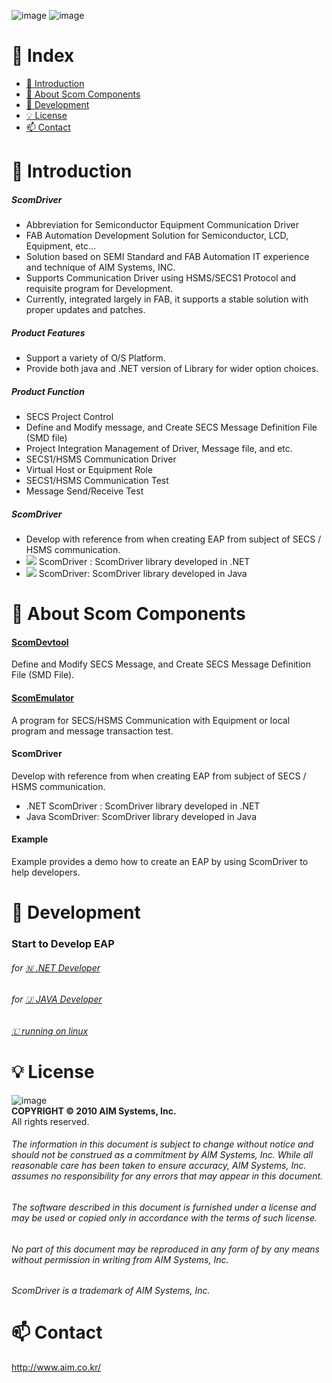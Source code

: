 ![image](https://user-images.githubusercontent.com/102704655/161009188-40bca8ea-5039-4174-9bff-25e8a5c5c993.png)
![image](https://user-images.githubusercontent.com/102704655/161009152-fc89a509-deac-4bdf-b9f1-f252c892f646.png)


# 📌 Index
* [📖 Introduction](#-Introduction)
* [🔎 About Scom Components](#-about-scom-components)
* [📑 Development](#-Development)
* [💡 License](#-License)
* [📫 Contact](#-Contact)


# 📖 Introduction
##### ScomDriver 
* Abbreviation for Semiconductor Equipment Communication Driver
* FAB Automation Development Solution for Semiconductor, LCD, Equipment, etc…
* Solution based on SEMI Standard and FAB Automation IT experience and technique of AIM Systems, INC.
* Supports Communication Driver using HSMS/SECS1 Protocol and requisite program for Development.
* Currently, integrated largely in FAB, it supports a stable solution with proper updates and patches.

##### Product Features 
* Support a variety of O/S Platform.
* Provide both java and .NET version of Library for wider option choices.

##### Product Function
* SECS Project Control
* Define and Modify message, and Create SECS Message Definition File (SMD file)
* Project Integration Management of Driver, Message file, and etc.
* SECS1/HSMS Communication Driver
* Virtual Host or Equipment Role 
* SECS1/HSMS Communication Test 
* Message Send/Receive Test 

##### ScomDriver
* Develop with reference from when creating EAP from subject of SECS / HSMS communication.
* <img src="https://img.shields.io/badge/-C%23-000000?logo=Csharp&style=flat"> ScomDriver : ScomDriver library developed in .NET
* <img src="https://img.shields.io/badge/java-007396?style=for-the-badge&logo=java&logoColor=white"> ScomDriver: ScomDriver library developed in Java

# 🔎 About Scom Components
#### [ScomDevtool](./documents/devtool.md)  
Define and Modify SECS Message, and Create SECS Message Definition File (SMD File).

#### [ScomEmulator](./documents/emulator.md)  
A program for SECS/HSMS Communication with Equipment or local program and message transaction test.

#### ScomDriver  
Develop with reference from when creating EAP from subject of SECS / HSMS communication.
* .NET ScomDriver : ScomDriver library developed in .NET
* Java ScomDriver: ScomDriver library developed in Java

#### Example  
Example provides a demo how to create an EAP by using ScomDriver to help developers.


# 📑 Development
### Start to Develop EAP  
###### for [🇳  .NET Developer](./documents/dotnetdev.md)
###### for [🇯  JAVA Developer](./documents/javadev.md)

###### [🇱 running on linux](./documents/linux.md)

# 💡 License
![image](https://user-images.githubusercontent.com/102704655/161007121-8da3684a-c5bc-4bc6-8247-6ea363a340eb.png)  
**COPYRIGHT © 2010 AIM Systems, Inc.**  
All rights reserved.

###### The information in this document is subject to change without notice and should not be construed as a commitment by AIM Systems, Inc. While all reasonable care has been taken to ensure accuracy, AIM Systems, Inc. assumes no responsibility for any errors that may appear in this document.
###### The software described in this document is furnished under a license and may be used or copied only in accordance with the terms of such license.
###### No part of this document may be reproduced in any form of by any means without permission in writing from AIM Systems, Inc.
###### ScomDriver is a trademark of AIM Systems, Inc.


# 📫 Contact
http://www.aim.co.kr/
